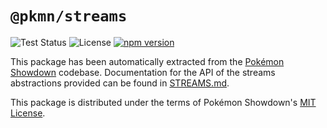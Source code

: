 # `@pkmn/streams`

![Test Status](https://github.com/pkmn/ps/workflows/Tests/badge.svg)
![License](https://img.shields.io/badge/License-MIT-blue.svg)
[![npm version](https://img.shields.io/npm/v/@pkmn/streams.svg)](https://www.npmjs.com/package/@pkmn/streams)

This package has been automatically extracted from the [Pokémon
Showdown](https://github.com/smogon/pokemon-showdown) codebase. Documentation for the API of the
streams abstractions provided can be found in
[STREAMS.md](https://github.com/smogon/pokemon-showdown/blob/master/lib/STREAMS.md).

This package is distributed under the terms of Pokémon Showdown's [MIT License](LICENSE).

